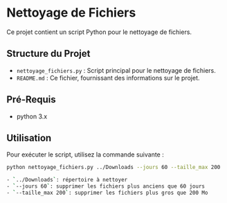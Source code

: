 # Nettoyage de Fichiers

Ce projet contient un script Python pour le nettoyage de fichiers.

## Structure du Projet

- `nettoyage_fichiers.py` : Script principal pour le nettoyage de fichiers.
- `README.md` : Ce fichier, fournissant des informations sur le projet.

## Pré-Requis
- python 3.x

## Utilisation

Pour exécuter le script, utilisez la commande suivante :

```sh
python nettoyage_fichiers.py ../Downloads --jours 60 --taille_max 200

- `../Downloads`: répertoire à nettoyer
- `--jours 60`: supprimer les fichiers plus anciens que 60 jours
- `--taille_max 200`: supprimer les fichiers plus gros que 200 Mo
